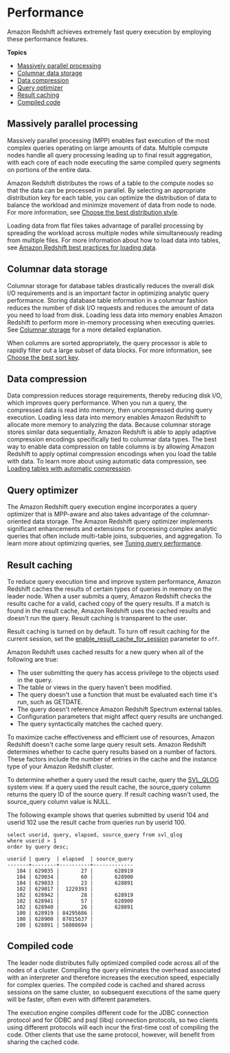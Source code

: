 # Performance<a name="c_challenges_achieving_high_performance_queries"></a>

Amazon Redshift achieves extremely fast query execution by employing these performance features\.

**Topics**
+ [Massively parallel processing](#massively-parallel-processing)
+ [Columnar data storage](#columnar-data-storage)
+ [Data compression](#data-compression)
+ [Query optimizer](#query-optimizer)
+ [Result caching](#result-caching)
+ [Compiled code](#compiled-code)

## Massively parallel processing<a name="massively-parallel-processing"></a>

Massively parallel processing \(MPP\) enables fast execution of the most complex queries operating on large amounts of data\. Multiple compute nodes handle all query processing leading up to final result aggregation, with each core of each node executing the same compiled query segments on portions of the entire data\.

Amazon Redshift distributes the rows of a table to the compute nodes so that the data can be processed in parallel\. By selecting an appropriate distribution key for each table, you can optimize the distribution of data to balance the workload and minimize movement of data from node to node\. For more information, see [Choose the best distribution style](c_best-practices-best-dist-key.md)\.

Loading data from flat files takes advantage of parallel processing by spreading the workload across multiple nodes while simultaneously reading from multiple files\. For more information about how to load data into tables, see [Amazon Redshift best practices for loading data](c_loading-data-best-practices.md)\.

## Columnar data storage<a name="columnar-data-storage"></a>

Columnar storage for database tables drastically reduces the overall disk I/O requirements and is an important factor in optimizing analytic query performance\. Storing database table information in a columnar fashion reduces the number of disk I/O requests and reduces the amount of data you need to load from disk\. Loading less data into memory enables Amazon Redshift to perform more in\-memory processing when executing queries\. See [Columnar storage](c_columnar_storage_disk_mem_mgmnt.md) for a more detailed explanation\.

When columns are sorted appropriately, the query processor is able to rapidly filter out a large subset of data blocks\. For more information, see [Choose the best sort key](c_best-practices-sort-key.md)\.

## Data compression<a name="data-compression"></a>

Data compression reduces storage requirements, thereby reducing disk I/O, which improves query performance\. When you run a query, the compressed data is read into memory, then uncompressed during query execution\. Loading less data into memory enables Amazon Redshift to allocate more memory to analyzing the data\. Because columnar storage stores similar data sequentially, Amazon Redshift is able to apply adaptive compression encodings specifically tied to columnar data types\. The best way to enable data compression on table columns is by allowing Amazon Redshift to apply optimal compression encodings when you load the table with data\. To learn more about using automatic data compression, see [Loading tables with automatic compression](c_Loading_tables_auto_compress.md)\.

## Query optimizer<a name="query-optimizer"></a>

The Amazon Redshift query execution engine incorporates a query optimizer that is MPP\-aware and also takes advantage of the columnar\-oriented data storage\. The Amazon Redshift query optimizer implements significant enhancements and extensions for processing complex analytic queries that often include multi\-table joins, subqueries, and aggregation\. To learn more about optimizing queries, see [Tuning query performance](c-optimizing-query-performance.md)\.

## Result caching<a name="result-caching"></a>

To reduce query execution time and improve system performance, Amazon Redshift caches the results of certain types of queries in memory on the leader node\. When a user submits a query, Amazon Redshift checks the results cache for a valid, cached copy of the query results\. If a match is found in the result cache, Amazon Redshift uses the cached results and doesn't run the query\. Result caching is transparent to the user\.

Result caching is turned on by default\. To turn off result caching for the current session, set the [enable\_result\_cache\_for\_session](r_enable_result_cache_for_session.md) parameter to `off`\.

Amazon Redshift uses cached results for a new query when all of the following are true:
+ The user submitting the query has access privilege to the objects used in the query\.
+ The table or views in the query haven't been modified\.
+ The query doesn't use a function that must be evaluated each time it's run, such as GETDATE\.
+ The query doesn't reference Amazon Redshift Spectrum external tables\.
+ Configuration parameters that might affect query results are unchanged\.
+ The query syntactically matches the cached query\.

To maximize cache effectiveness and efficient use of resources, Amazon Redshift doesn't cache some large query result sets\. Amazon Redshift determines whether to cache query results based on a number of factors\. These factors include the number of entries in the cache and the instance type of your Amazon Redshift cluster\. 

To determine whether a query used the result cache, query the [SVL\_QLOG](r_SVL_QLOG.md) system view\. If a query used the result cache, the source\_query column returns the query ID of the source query\. If result caching wasn't used, the source\_query column value is NULL\. 

The following example shows that queries submitted by userid 104 and userid 102 use the result cache from queries run by userid 100\.

```
select userid, query, elapsed, source_query from svl_qlog 
where userid > 1
order by query desc;

userid | query  | elapsed  | source_query
-------+--------+----------+-------------
   104 | 629035 |       27 |       628919
   104 | 629034 |       60 |       628900
   104 | 629033 |       23 |       628891
   102 | 629017 |  1229393 |             
   102 | 628942 |       28 |       628919
   102 | 628941 |       57 |       628900
   102 | 628940 |       26 |       628891
   100 | 628919 | 84295686 |             
   100 | 628900 | 87015637 |             
   100 | 628891 | 58808694 |
```

## Compiled code<a name="compiled-code"></a>

The leader node distributes fully optimized compiled code across all of the nodes of a cluster\. Compiling the query eliminates the overhead associated with an interpreter and therefore increases the execution speed, especially for complex queries\. The compiled code is cached and shared across sessions on the same cluster, so subsequent executions of the same query will be faster, often even with different parameters\. 

The execution engine compiles different code for the JDBC connection protocol and for ODBC and psql \(libq\) connection protocols, so two clients using different protocols will each incur the first\-time cost of compiling the code\. Other clients that use the same protocol, however, will benefit from sharing the cached code\.